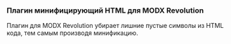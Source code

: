 ### Плагин минифицирующий HTML для MODX Revolution

Плагин для MODX Revolution убирает лишние пустые символы из HTML кода, тем самым производя минификацию.